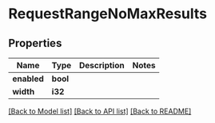 # RequestRangeNoMaxResults

## Properties

Name | Type | Description | Notes
------------ | ------------- | ------------- | -------------
**enabled** | **bool** |  | 
**width** | **i32** |  | 

[[Back to Model list]](../README.md#documentation-for-models) [[Back to API list]](../README.md#documentation-for-api-endpoints) [[Back to README]](../README.md)


